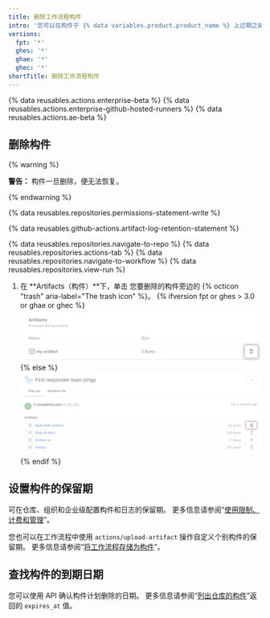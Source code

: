 ```yaml
---
title: 删除工作流程构件
intro: '您可以在构件于 {% data variables.product.product_name %} 上过期之前删除它们，回收已经使用的 {% data variables.product.prodname_actions %} 存储。'
versions:
  fpt: '*'
  ghes: '*'
  ghae: '*'
  ghec: '*'
shortTitle: 删除工作流程构件
---
```


{% data reusables.actions.enterprise-beta %}
{% data reusables.actions.enterprise-github-hosted-runners %}
{% data reusables.actions.ae-beta %}

## 删除构件

{% warning %}

**警告：** 构件一旦删除，便无法恢复。

{% endwarning %}

{% data reusables.repositories.permissions-statement-write %}

{% data reusables.github-actions.artifact-log-retention-statement %}

{% data reusables.repositories.navigate-to-repo %}
{% data reusables.repositories.actions-tab %}
{% data reusables.repositories.navigate-to-workflow %}
{% data reusables.repositories.view-run %}
1. 在 **Artifacts（构件）**下，单击
您要删除的构件旁边的 {% octicon "trash" aria-label="The trash icon" %}。
    {% ifversion fpt or ghes > 3.0 or ghae or ghec %}
    ![删除构件下拉菜单](/assets/images/help/repository/actions-delete-artifact-updated.png)
    {% else %}
    ![删除构件下拉菜单](/assets/images/help/repository/actions-delete-artifact.png)
    {% endif %}

## 设置构件的保留期

可在仓库、组织和企业级配置构件和日志的保留期。 更多信息请参阅“[使用限制、计费和管理](/actions/reference/usage-limits-billing-and-administration#artifact-and-log-retention-policy)”。

您也可以在工作流程中使用 `actions/upload-artifact` 操作自定义个别构件的保留期。 更多信息请参阅“[将工作流程存储为构件](/actions/guides/storing-workflow-data-as-artifacts#configuring-a-custom-artifact-retention-period)”。

## 查找构件的到期日期

您可以使用 API 确认构件计划删除的日期。 更多信息请参阅“[列出仓库的构件](/rest/reference/actions#artifacts)”返回的 `expires_at` 值。
